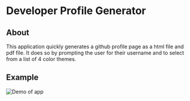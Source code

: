 # Developer Profile Generator

## About

This application quickly generates a github profile page as a html file and pdf file. It does so by prompting the user for their username and to select from a list of 4 color themes.

## Example

![Demo of app](https://gfycat.com/shamefulbelovedjoey.gif)
